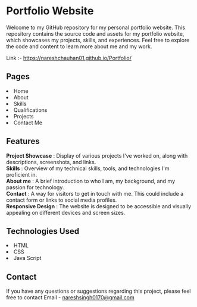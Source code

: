 <h1>Portfolio Website</h1>

Welcome to my GitHub repository for my personal portfolio website. This repository contains the source code and assets for my portfolio website, which showcases my projects, skills, and experiences. Feel free to explore the code and content to learn more about me and my work.

Link :- <a href="https://nareshchauhan01.github.io/Portfolio/" target="_blank">https://nareshchauhan01.github.io/Portfolio/</a>

<h2>Pages</h2>

<li>Home</li>
<li>About</li>
<li>Skills</li>
<li>Qualifications</li>
<li>Projects</li>
<li>Contact Me </li>

<h2>Features</h2>

**Project Showcase** : Display of various projects I've worked on, along with descriptions, screenshots, and links.<br/>
**Skills** : Overview of my technical skills, tools, and technologies I'm proficient in. <br/>
**About me** : A brief introduction to who I am, my background, and my passion for technology. <br/>
**Contact**  : A way for visitors to get in touch with me. This could include a contact form or links to social media profiles. <br/>
**Responsive Design** : The website is designed to be accessible and visually appealing on different devices and screen sizes. <br/>

<h2>Technologies Used</h2>

<li>HTML</li>
<li>CSS</li>
<li>Java Script</li>

<h2>Contact</h2>
If you have any questions or suggestions regarding this project, please feel free to contact Email - <a href="mailto:nareshsingh0170@gmail.com">nareshsingh0170@gmail.com</a>

